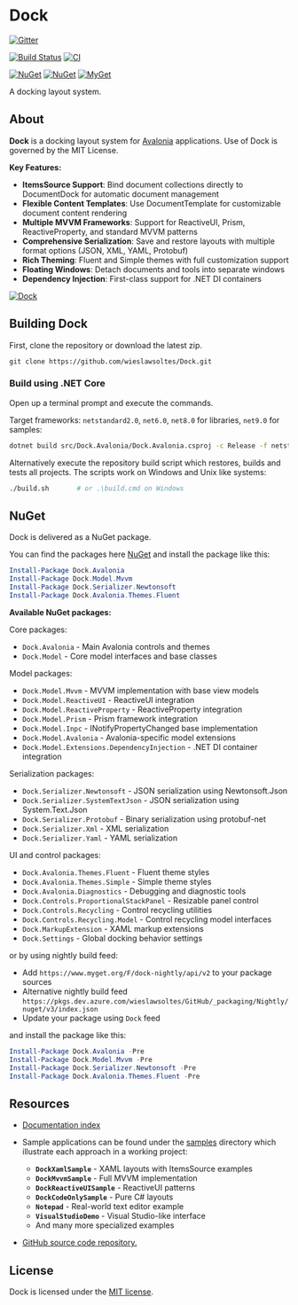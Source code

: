 # Dock

[![Gitter](https://badges.gitter.im/wieslawsoltes/Dock.svg)](https://gitter.im/wieslawsoltes/Dock?utm_source=badge&utm_medium=badge&utm_campaign=pr-badge)

[![Build Status](https://dev.azure.com/wieslawsoltes/GitHub/_apis/build/status/wieslawsoltes.Dock?branchName=master)](https://dev.azure.com/wieslawsoltes/GitHub/_build/latest?definitionId=89&branchName=master)
[![CI](https://github.com/wieslawsoltes/Dock/actions/workflows/build.yml/badge.svg)](https://github.com/wieslawsoltes/Dock/actions/workflows/build.yml)

[![NuGet](https://img.shields.io/nuget/v/Dock.Model.svg)](https://www.nuget.org/packages/Dock.Avalonia)
[![NuGet](https://img.shields.io/nuget/dt/Dock.Model.svg)](https://www.nuget.org/packages/Dock.Avalonia)
[![MyGet](https://img.shields.io/myget/dock-nightly/vpre/Dock.Model.svg?label=myget)](https://www.myget.org/gallery/dock-nightly) 

A docking layout system.

## About

**Dock** is a docking layout system for [Avalonia](https://github.com/AvaloniaUI/Avalonia) applications. Use of Dock is governed by the MIT License.

**Key Features:**
- **ItemsSource Support**: Bind document collections directly to DocumentDock for automatic document management
- **Flexible Content Templates**: Use DocumentTemplate for customizable document content rendering
- **Multiple MVVM Frameworks**: Support for ReactiveUI, Prism, ReactiveProperty, and standard MVVM patterns
- **Comprehensive Serialization**: Save and restore layouts with multiple format options (JSON, XML, YAML, Protobuf)
- **Rich Theming**: Fluent and Simple themes with full customization support
- **Floating Windows**: Detach documents and tools into separate windows
- **Dependency Injection**: First-class support for .NET DI containers

[![Dock](images/Dock.png)](images/Dock.png)

## Building Dock

First, clone the repository or download the latest zip.
```
git clone https://github.com/wieslawsoltes/Dock.git
```

### Build using .NET Core

Open up a terminal prompt and execute the commands.

Target frameworks: `netstandard2.0`, `net6.0`, `net8.0` for libraries, `net9.0` for samples:
```bash
dotnet build src/Dock.Avalonia/Dock.Avalonia.csproj -c Release -f netstandard2.0
```

Alternatively execute the repository build script which restores,
builds and tests all projects. The scripts work on Windows and Unix
like systems:

```bash
./build.sh       # or .\build.cmd on Windows
```

## NuGet

Dock is delivered as a NuGet package.

You can find the packages here [NuGet](https://www.nuget.org/packages/Dock.Avalonia/) and install the package like this:

```powershell
Install-Package Dock.Avalonia
Install-Package Dock.Model.Mvvm
Install-Package Dock.Serializer.Newtonsoft
Install-Package Dock.Avalonia.Themes.Fluent
```

**Available NuGet packages:**

Core packages:
- `Dock.Avalonia` - Main Avalonia controls and themes
- `Dock.Model` - Core model interfaces and base classes

Model packages:
- `Dock.Model.Mvvm` - MVVM implementation with base view models
- `Dock.Model.ReactiveUI` - ReactiveUI integration
- `Dock.Model.ReactiveProperty` - ReactiveProperty integration  
- `Dock.Model.Prism` - Prism framework integration
- `Dock.Model.Inpc` - INotifyPropertyChanged base implementation
- `Dock.Model.Avalonia` - Avalonia-specific model extensions
- `Dock.Model.Extensions.DependencyInjection` - .NET DI container integration

Serialization packages:
- `Dock.Serializer.Newtonsoft` - JSON serialization using Newtonsoft.Json
- `Dock.Serializer.SystemTextJson` - JSON serialization using System.Text.Json
- `Dock.Serializer.Protobuf` - Binary serialization using protobuf-net
- `Dock.Serializer.Xml` - XML serialization
- `Dock.Serializer.Yaml` - YAML serialization

UI and control packages:
- `Dock.Avalonia.Themes.Fluent` - Fluent theme styles
- `Dock.Avalonia.Themes.Simple` - Simple theme styles
- `Dock.Avalonia.Diagnostics` - Debugging and diagnostic tools
- `Dock.Controls.ProportionalStackPanel` - Resizable panel control
- `Dock.Controls.Recycling` - Control recycling utilities
- `Dock.Controls.Recycling.Model` - Control recycling model interfaces
- `Dock.MarkupExtension` - XAML markup extensions
- `Dock.Settings` - Global docking behavior settings

or by using nightly build feed:
* Add `https://www.myget.org/F/dock-nightly/api/v2` to your package sources
* Alternative nightly build feed `https://pkgs.dev.azure.com/wieslawsoltes/GitHub/_packaging/Nightly/nuget/v3/index.json`
* Update your package using `Dock` feed

and install the package like this:

```powershell
Install-Package Dock.Avalonia -Pre
Install-Package Dock.Model.Mvvm -Pre
Install-Package Dock.Serializer.Newtonsoft -Pre
Install-Package Dock.Avalonia.Themes.Fluent -Pre
```

## Resources
* [Documentation index](docs/README.md)
* Sample applications can be found under the [samples](samples/) directory
  which illustrate each approach in a working project:
  - **`DockXamlSample`** - XAML layouts with ItemsSource examples
  - **`DockMvvmSample`** - Full MVVM implementation
  - **`DockReactiveUISample`** - ReactiveUI patterns
  - **`DockCodeOnlySample`** - Pure C# layouts
  - **`Notepad`** - Real-world text editor example
  - **`VisualStudioDemo`** - Visual Studio-like interface
  - And many more specialized examples

* [GitHub source code repository.](https://github.com/wieslawsoltes/Dock)

## License

Dock is licensed under the [MIT license](LICENSE.TXT).

